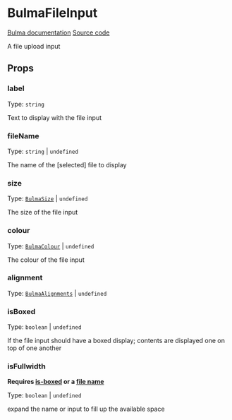 # BulmaFileInput

[Bulma documentation](https://bulma.io/documentation/form/file/)
[Source code](https://github.com/csc530/vuebulma/blob/main/src/components/form/BulmaFileInput.vue)

A file upload input

## Props

### label

Type: `string`

Text to display with the file input

### fileName

Type: `string` | `undefined`

The name of the [selected] file to display

### size

Type: [`BulmaSize`](../types/common_types.md#bulmasize) | `undefined`

The size of the file input

### colour

Type: [`BulmaColour`](../types/common_types.md#bulmacolour) | `undefined`

The colour of the file input

### alignment

Type: [`BulmaAlignments`](../types/common_types.md#bulmaalignments) | `undefined`

### isBoxed

Type: `boolean` | `undefined`

If the file input should have a boxed display; contents are displayed one on top of one another

### isFullwidth

**Requires [is-boxed](#isboxed) or a [file name](#filename)**

Type: `boolean` | `undefined`

expand the name or input to fill up the available space
